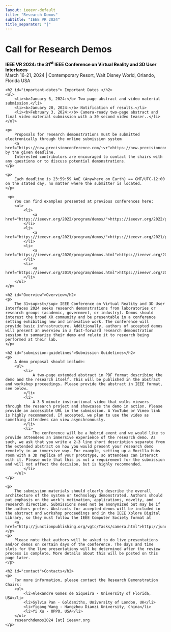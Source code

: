 ```yaml
---
layout: ieeevr-default
title: "Research Demos"
subtitle: "IEEE VR 2024"
title_separator: "|"
---
```


<!-- <div>
    <p>
        More information coming soon, please watch this space.
    </p>
</div> -->

<div>
    <h1 id="cfp-demos">Call for Research Demos</h1>
    <p>
        <strong style="color: black">IEEE VR 2024: the 31<sup>st</sup> IEEE Conference on Virtual Reality and 3D User Interfaces</strong><br /> 
        March 16-21, 2024 | Contemporary Resort, Walt Disney World, Orlando, Florida USA
    </p>

    <h2 id="important-dates"> Important Dates </h2>
    <ul>
        <li><b>January 6, 2024:</b> Two-page abstract and video material submission.</li>
        <li><b>January 20, 2024:</b> Notification of results.</li>
        <li><b>February 3, 2024:</b> Camera-ready two-page abstract and final video material submission with a 30 second video teaser..</li>
    </ul>

    <p>
        Proposals for research demonstrations must be submitted electronically through the online submission system 
        <a href="https://new.precisionconference.com/~vr">https://new.precisionconference.com/~vr</a> by the given deadline. 
        Interested contributors are encouraged to contact the chairs with any questions or to discuss potential demonstrations.
    </p>

    <p>
        Each deadline is 23:59:59 AoE (Anywhere on Earth) == GMT/UTC-12:00 on the stated day, no matter where the submitter is located.
    </p>

     <p>
        You can find examples presented at previous conferences here:
        <ul>
            <li>
                <a href="https://ieeevr.org/2022/program/demos/">https://ieeevr.org/2022/program/demos/</a>
            </li>
            <li>
                <a href="https://ieeevr.org/2021/program/demos/">https://ieeevr.org/2021/program/demos/</a>
            </li>
            <li>
                <a href="https://ieeevr.org/2020/program/demos.html">https://ieeevr.org/2020/program/demos.html</a>
            </li>
            <li>
                <a href="https://ieeevr.org/2019/program/demos.html">https://ieeevr.org/2019/program/demos.html</a>
            </li>
        </ul>
    </p>

    <h2 id="Overview">Overview</h2>
    <p>
        The 31<sup>st</sup> IEEE Conference on Virtual Reality and 3D User Interfaces 2024 seeks research demonstrations from laboratories or research groups (academic, government, or industry). Demos should interest the broad XR community and be presentable in a conference setting exhibiting new and innovative work. The conference will provide basic infrastructure. Additionally, authors of accepted demos will present an overview in a fast-forward research demonstration session to summarize their demo and relate it to research being performed at their lab.
    </p>

    <h2 id="submission-guidelines">Submission Guidelines</h2>
    <p>
        A demo proposal should include:
        <ul>
            <li>
                A two-page extended abstract in PDF format describing the demo and the research itself. This will be published in the abstract and workshop proceedings. Please provide the abstract in IEEE format, see below.
            </li>
            <li>
                A 3-5 minute instructional video that walks viewers through the research project and showcases the demo in action. Please provide an accessible URL in the submission. A YouTube or Vimeo link is highly recommended. If accepted, we plan to use the video as something attendees can view asynchronously.
            </li>
            <li>
                The conference will be a hybrid event and we would like to provide attendees an immersive experience of the research demo. As such, we ask that you write a 2-3 line short description separate from the extended abstract on how you would present your research demo remotely in an immersive way. For example, setting up a Mozilla Hubs room with a 3D replica of your prototype, so attendees can interact with it. Please note that this is not a requirement for the submission and will not affect the decision, but is highly recommended.
            </li>
        </ul>
    </p>

    <p>
        The submission materials should clearly describe the overall architecture of the system or technology demonstrated. Authors should put emphasis on the work's motivation, applications, novelty, and research direction. Submissions need not be anonymized but may be if the authors prefer. Abstracts for accepted demos will be included in the abstract and workshop proceedings and in the IEEE Xplore Digital Library, so they must follow the IEEE Computer Society format at
        <a href="http://junctionpublishing.org/vgtc/Tasks/camera.html">http://junctionpublishing.org/vgtc/Tasks/camera.html</a>.
    </p>
    <p>
        Please note that authors will be asked to do live presentations and/or demos on certain days of the conference. The days and time slots for the live presentations will be determined after the review process is complete. More details about this will be posted on this page later.
    </p>

    <h2 id="contact">Contacts</h2>
    <p>
        For more information, please contact the Research Demonstration Chairs:
        <ul>
            <li>Alexandre Gomes de Siqueira - University of Florida, USA</li>
            <li>Sylvia Pan - Goldsmiths, University of London, UK</li>
            <li>Yigang Wang - Hangzhou Dianzi University, China</li>
            <li>Yi Xu - OPPO, USA</li>
        </ul>
        researchdemos2024 [at] ieeevr.org
    </p>
</div>
